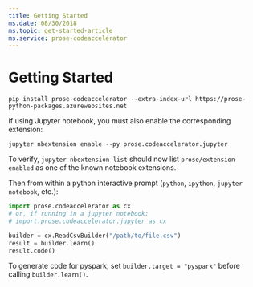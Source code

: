 ```yaml
---
title: Getting Started
ms.date: 08/30/2018
ms.topic: get-started-article
ms.service: prose-codeaccelerator
---
```


# Getting Started
```
pip install prose-codeaccelerator --extra-index-url https://prose-python-packages.azurewebsites.net
```

If using Jupyter notebook, you must also enable the corresponding extension:

```
jupyter nbextension enable --py prose.codeaccelerator.jupyter
```

To verify, `jupyter nbextension list` should now list `prose/extension enabled` as one of the known notebook extensions.

Then from within a python interactive prompt (`python`, `ipython`, `jupyter notebook`, etc.):

``` python
import prose.codeaccelerator as cx 
# or, if running in a jupyter notebook: 
# import.prose.codeaccelerator.jupyter as cx 

builder = cx.ReadCsvBuilder("/path/to/file.csv")
result = builder.learn()
result.code()
```

To generate code for pyspark, set `builder.target = "pyspark"` before calling `builder.learn()`.
